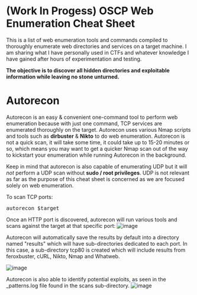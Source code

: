 # (Work In Progess) OSCP Web Enumeration Cheat Sheet

This is a list of web enumeration tools and commands compiled to thoroughly enumerate web directories and services on a target machine. I am sharing what I have personally used in CTFs and whatever knowledge I have gained after hours of experimentation and testing.

**The objective is to discover all hidden directories and exploitable information while leaving no stone unturned.**

# Autorecon
Autorecon is an easy & convenient one-command tool to perform web enumeration because with just one command, TCP services are enumerated thoroughly on the target. Autorecon uses various Nmap scripts and tools such as **dirbuster** & **Nikto** to do web enumeration. Autorecon is not a quick scan, it will take some time, it could take up to 15-20 minutes or so, which means you may want to get a quicker Nmap scan out of the way to kickstart your enumeration while running Autorecon in the background.

Keep in mind that autorecon is also capable of enumerating UDP but it will *not* perform a UDP scan without **sudo / root privileges**. UDP is not relevant as far as the purpose of this cheat sheet is concerned as we are focused solely on web enumeration.

To scan TCP ports:
<pre>autorecon $target </target> </pre>

Once an HTTP port is discovered, autorecon will run various tools and scans against the target at that specific port:
![image](https://github.com/user-attachments/assets/31bce66e-9d81-4396-b0a2-73fab431f37c)

Autorecon will automatically save the results by default into a directory named "results" which will have sub-directories dedicated to each port. In this case, a sub-directory tcp80 is created which will include results from feroxbuster, cURL, Nikto, Nmap and Whatweb.

![image](https://github.com/user-attachments/assets/25a6aa4f-7acd-4031-987a-980586d84835)

Autorecon is also able to identify potential exploits, as seen in the _patterns.log file found in the scans sub-directory.
![image](https://github.com/user-attachments/assets/69e556bc-6c25-4771-a602-ad01ae207464)

  
